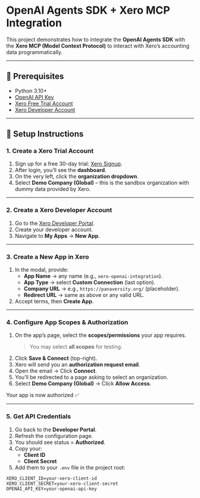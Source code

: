 # OpenAI Agents SDK + Xero MCP Integration

This project demonstrates how to integrate the **OpenAI Agents SDK** with the **Xero MCP (Model Context Protocol)** to interact with Xero’s accounting data programmatically.

---

## 🚀 Prerequisites

- Python 3.10+
- [OpenAI API Key](https://platform.openai.com/)
- [Xero Free Trial Account](https://www.xero.com/signup/)
- [Xero Developer Account](https://developer.xero.com/)

---

## 📝 Setup Instructions

### 1. Create a Xero Trial Account
1. Sign up for a free 30-day trial: [Xero Signup](https://www.xero.com/signup/).  
2. After login, you’ll see the **dashboard**.  
3. On the very left, click the **organization dropdown**.  
4. Select **Demo Company (Global)** – this is the sandbox organization with dummy data provided by Xero.

---

### 2. Create a Xero Developer Account
1. Go to the [Xero Developer Portal](https://developer.xero.com/).  
2. Create your developer account.  
3. Navigate to **My Apps** → **New App**.  

---

### 3. Create a New App in Xero
1. In the modal, provide:
   - **App Name** → any name (e.g., `xero-openai-integration`).  
   - **App Type** → select **Custom Connection** (last option).  
   - **Company URL** → e.g., `https://panaversity.org/` (placeholder).  
   - **Redirect URL** → same as above or any valid URL.  
2. Accept terms, then **Create App**.

---

### 4. Configure App Scopes & Authorization
1. On the app’s page, select the **scopes/permissions** your app requires.  
   > You may select **all scopes** for testing.  
2. Click **Save & Connect** (top-right).  
3. Xero will send you an **authorization request email**.  
4. Open the email → Click **Connect**.  
5. You’ll be redirected to a page asking to select an organization.  
6. Select **Demo Company (Global)** → Click **Allow Access**.  

Your app is now authorized ✅

---

### 5. Get API Credentials
1. Go back to the **Developer Portal**.  
2. Refresh the configuration page.  
3. You should see status = **Authorized**.  
4. Copy your:
   - **Client ID**  
   - **Client Secret**  
5. Add them to your `.env` file in the project root:

```env
XERO_CLIENT_ID=your-xero-client-id
XERO_CLIENT_SECRET=your-xero-client-secret
OPENAI_API_KEY=your-openai-api-key
